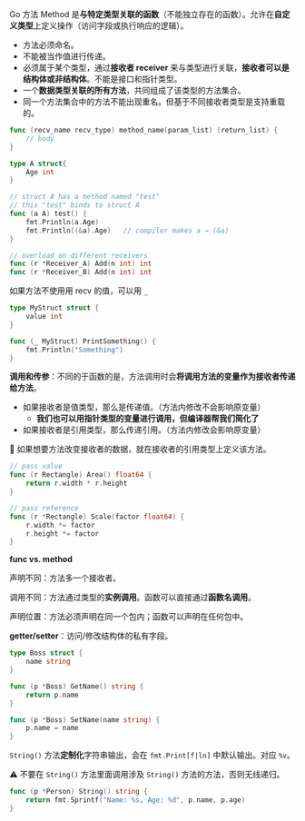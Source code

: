Go 方法 Method 是**与特定类型关联的函数**（不能独立存在的函数）。允许在**自定义类型**上定义操作（访问字段或执行响应的逻辑）。

- 方法必须命名。
- 不能被当作值进行传递。
- 必须属于某个类型，通过**接收者 receiver** 来与类型进行关联，**接收者可以是结构体或非结构体**。不能是接口和指针类型。
- 一个**数据类型关联的所有方法**，共同组成了该类型的方法集合。
- 同一个方法集合中的方法不能出现重名。但基于不同接收者类型是支持重载的。

```go
func (recv_name recv_type) method_name(param_list) (return_list) {
	// body
}
```

```go
type A struct{
    Age int
}

// struct A has a method named "test"
// this "test" binds to struct A
func (a A) test() {
    fmt.Println(a.Age)
    fmt.Println((&a).Age)   // compiler makes a → (&a)
}
```

```go
// overload on different receivers
func (r *Receiver_A) Add(n int) int
func (r *Receiver_B) Add(n int) int
```

如果方法不使用用 recv 的值，可以用 `_` 

```go
type MyStruct struct {
	value int
}

func (_ MyStruct) PrintSomething() {
	fmt.Println("Something")
}
```

**调用和传参**：不同的于函数的是，方法调用时会**将调用方法的变量作为接收者传递给方法**。

- 如果接收者是值类型，那么是传递值。（方法内修改不会影响原变量）
  - **我们也可以用指针类型的变量进行调用，但编译器帮我们简化了**
- 如果接收者是引用类型，那么传递引用。（方法内修改会影响原变量）

:construction_worker: 如果想要方法改变接收者的数据，就在接收者的引用类型上定义该方法。

```go
// pass value
func (r Rectangle) Area() float64 {
	return r.width * r.height
}

// pass reference
func (r *Rectangle) Scale(factor float64) {
	r.width *= factor
	r.height *= factor
}
```

**func vs. method**

声明不同：方法多一个接收者。

调用不同：方法通过类型的**实例调用**。函数可以直接通过**函数名调用**。

声明位置：方法必须声明在同一个包内；函数可以声明在任何包中。

**getter/setter**：访问/修改结构体的私有字段。

```go
type Boss struct {
	name string
}

func (p *Boss) GetName() string {
	return p.name
}

func (p *Boss) SetName(name string) {
	p.name = name
}
```

`String()` 方法**定制化**字符串输出，会在 `fmt.Print[f|ln]` 中默认输出。对应 `%v`。

:warning: 不要在 `String()` 方法里面调用涉及 `String()` 方法的方法，否则无线递归。

```go
func (p *Person) String() string {
	return fmt.Sprintf("Name: %s, Age: %d", p.name, p.age)
}
```

